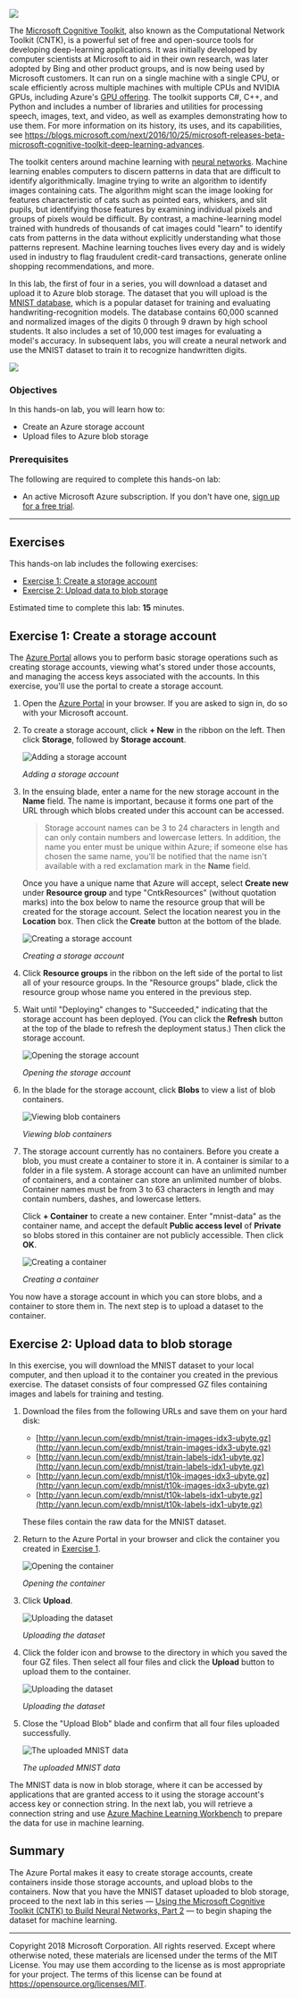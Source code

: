 ![](Images/header.png)

The [Microsoft Cognitive Toolkit](https://www.microsoft.com/en-us/research/product/cognitive-toolkit/), also known as the Computational Network Toolkit (CNTK), is a powerful set of free and open-source tools for developing deep-learning applications. It was initially developed by computer scientists at Microsoft to aid in their own research, was later adopted by Bing and other product groups, and is now being used by Microsoft customers. It can run on a single machine with a single CPU, or scale efficiently across multiple machines with multiple CPUs and NVIDIA GPUs, including Azure's [GPU offering](https://azure.microsoft.com/en-us/blog/azure-n-series-preview-availability/). The toolkit supports C#, C++, and Python and includes a number of libraries and utilities for processing speech, images, text, and video, as well as examples demonstrating how to use them. For more information on its history, its uses, and its capabilities, see https://blogs.microsoft.com/next/2016/10/25/microsoft-releases-beta-microsoft-cognitive-toolkit-deep-learning-advances.

The toolkit centers around machine learning with [neural networks](https://en.wikipedia.org/wiki/Artificial_neural_network). Machine learning enables computers to discern patterns in data that are difficult to identify algorithmically. Imagine trying to write an algorithm to identify images containing cats. The algorithm might scan the image looking for features characteristic of cats such as pointed ears, whiskers, and slit pupils, but identifying those features by examining individual pixels and groups of pixels would be difficult. By contrast, a machine-learning model trained with hundreds of thousands of cat images could "learn" to identify cats from patterns in the data without explicitly understanding what those patterns represent. Machine learning touches lives every day and is widely used in industry to flag fraudulent credit-card transactions, generate online shopping recommendations, and more.

In this lab, the first of four in a series, you will download a dataset and upload it to Azure blob storage. The dataset that you will upload is the [MNIST database](http://yann.lecun.com/exdb/mnist/), which is a popular dataset for training and evaluating handwriting-recognition models. The database contains 60,000 scanned and normalized images of the digits 0 through 9 drawn by high school students. It also includes a set of 10,000 test images for evaluating a model's accuracy. In subsequent labs, you will create a neural network and use the MNIST dataset to train it to recognize handwritten digits.

![](Images/road-map-1.png)

<a name="Objectives"></a>
### Objectives ###

In this hands-on lab, you will learn how to:

- Create an Azure storage account
- Upload files to Azure blob storage

<a name="Prerequisites"></a>
### Prerequisites ###

The following are required to complete this hands-on lab:

- An active Microsoft Azure subscription. If you don't have one, [sign up for a free trial](http://aka.ms/WATK-FreeTrial).

---

<a name="Exercises"></a>
## Exercises ##

This hands-on lab includes the following exercises:

- [Exercise 1: Create a storage account](#Exercise1)
- [Exercise 2: Upload data to blob storage](#Exercise2)

Estimated time to complete this lab: **15** minutes.

<a name="Exercise1"></a>
## Exercise 1: Create a storage account ##

The [Azure Portal](https://portal.azure.com) allows you to perform basic storage operations such as creating storage accounts, viewing what's stored under those accounts, and managing the access keys associated with the accounts. In this exercise, you'll use the portal to create a storage account.

1. Open the [Azure Portal](https://portal.azure.com/) in your browser. If you are asked to sign in, do so with your Microsoft account.
 
1. To create a storage account, click **+ New** in the ribbon on the left. Then click **Storage**, followed by **Storage account**.

    ![Adding a storage account](Images/new-storage-account.png)

    _Adding a storage account_

1. In the ensuing blade, enter a name for the new storage account in the **Name** field. The name is important, because it forms one part of the URL through which blobs created under this account can be accessed.

	> Storage account names can be 3 to 24 characters in length and can only contain numbers and lowercase letters. In addition, the name you enter must be unique within Azure; if someone else has chosen the same name, you'll be notified that the name isn't available with a red exclamation mark in the **Name** field.

	Once you have a unique name that Azure will accept, select **Create new** under **Resource group** and type "CntkResources" (without quotation marks) into the box below to name the resource group that will be created for the storage account. Select the location nearest you in the **Location** box. Then click the **Create** button at the bottom of the blade.
    
	![Creating a storage account](Images/create-storage-account.png)

    _Creating a storage account_

1. Click **Resource groups** in the ribbon on the left side of the portal to list all of your resource groups. In the "Resource groups" blade, click the resource group whose name you entered in the previous step.

1. Wait until "Deploying" changes to "Succeeded," indicating that the storage account has been deployed. (You can click the **Refresh** button at the top of the blade to refresh the deployment status.) Then click the storage account.

	![Opening the storage account](Images/open-storage-account.png)

    _Opening the storage account_

1. In the blade for the storage account, click **Blobs** to view a list of blob containers.

    ![Viewing blob containers](Images/open-blob-storage.png)

    _Viewing blob containers_

1. The storage account currently has no containers. Before you create a blob, you must create a container to store it in. A container is similar to a folder in a file system. A storage account can have an unlimited number of containers, and a container can store an unlimited number of blobs. Container names must be from 3 to 63 characters in length and may contain numbers, dashes, and lowercase letters.

	Click **+ Container** to create a new container. Enter "mnist-data" as the container name, and accept the default **Public access level** of **Private** so blobs stored in this container are not publicly accessible. Then click **OK**.

    ![Creating a container](Images/create-container.png)

    _Creating a container_

You now have a storage account in which you can store blobs, and a container to store them in. The next step is to upload a dataset to the container.

<a name="Exercise2"></a>
## Exercise 2: Upload data to blob storage ##

In this exercise, you will download the MNIST dataset to your local computer, and then upload it to the container you created in the previous exercise. The dataset consists of four compressed GZ files containing images and labels for training and testing.

1. Download the files from the following URLs and save them on your hard disk:

	- [http://yann.lecun.com/exdb/mnist/train-images-idx3-ubyte.gz](http://yann.lecun.com/exdb/mnist/train-images-idx3-ubyte.gz)
	- [http://yann.lecun.com/exdb/mnist/train-labels-idx1-ubyte.gz](http://yann.lecun.com/exdb/mnist/train-labels-idx1-ubyte.gz)
	- [http://yann.lecun.com/exdb/mnist/t10k-images-idx3-ubyte.gz](http://yann.lecun.com/exdb/mnist/t10k-images-idx3-ubyte.gz)
	- [http://yann.lecun.com/exdb/mnist/t10k-labels-idx1-ubyte.gz](http://yann.lecun.com/exdb/mnist/t10k-labels-idx1-ubyte.gz)

	These files contain the raw data for the MNIST dataset.

1. Return to the Azure Portal in your browser and click the container you created in [Exercise 1](#Exercise1).

	![Opening the container](Images/open-container.png)

	_Opening the container_

1. Click **Upload**.

	![Uploading the dataset](Images/upload-files-1.png)

	_Uploading the dataset_

1. Click the folder icon and browse to the directory in which you saved the four GZ files. Then select all four files and click the **Upload** button to upload them to the container. 

	![Uploading the dataset](Images/upload-files-2.png)

	_Uploading the dataset_

1. Close the "Upload Blob" blade and confirm that all four files uploaded successfully.

	![The uploaded MNIST data](Images/uploaded-files.png)

	_The uploaded MNIST data_

The MNIST data is now in blob storage, where it can be accessed by applications that are granted access to it using the storage account's access key or connection string. In the next lab, you will retrieve a connection string and use [Azure Machine Learning Workbench](https://docs.microsoft.com/azure/machine-learning/preview/quickstart-installation) to prepare the data for use in machine learning.

<a name="Summary"></a>
## Summary ##

The Azure Portal makes it easy to create storage accounts, create containers inside those storage accounts, and upload blobs to the containers. Now that you have the MNIST dataset uploaded to blob storage, proceed to the next lab in this series — [Using the Microsoft Cognitive Toolkit (CNTK) to Build Neural Networks, Part 2](../2%20-%20Process) — to begin shaping the dataset for machine learning.

---

Copyright 2018 Microsoft Corporation. All rights reserved. Except where otherwise noted, these materials are licensed under the terms of the MIT License. You may use them according to the license as is most appropriate for your project. The terms of this license can be found at https://opensource.org/licenses/MIT.
